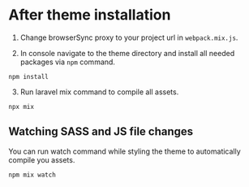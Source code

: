# After theme installation

[//]: # (1. Copy `app` directory from the theme into the project root directory.)

[//]: # (2. Copy `plugins` directory from the theme into the project root directory.)

1. Change browserSync proxy to your project url in `webpack.mix.js`.

2. In console navigate to the theme directory and install all needed packages via `npm` command.

`npm install`

3. Run laravel mix command to compile all assets.

`npx mix`

## Watching SASS and JS file changes

You can run watch command while styling the theme to automatically compile you assets.

`npm mix watch`
